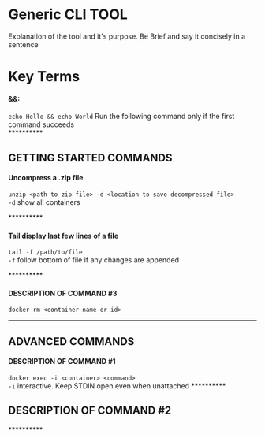 # Generic CLI TOOL

Explanation of the tool and it's purpose. Be Brief and say it concisely in a sentence

# Key Terms

#### &&:

`echo Hello && echo World`
Run the following command only if the first command succeeds  
\*\*\*\*\*\*\*\*\*\*

## GETTING STARTED COMMANDS

#### Uncompress a .zip file

`unzip <path to zip file> -d <location to save decompressed file>`  
`-d` show all containers

\*\*\*\*\*\*\*\*\*\*

#### Tail display last few lines of a file

`tail -f /path/to/file`  
 `-f` follow bottom of file if any changes are appended

\*\*\*\*\*\*\*\*\*\*

#### DESCRIPTION OF COMMAND #3

`docker rm <container name or id>`

---

## ADVANCED COMMANDS

#### DESCRIPTION OF COMMAND #1

`docker exec -i <container> <command>`  
`-i` interactive. Keep STDIN open even when unattached
\*\*\*\*\*\*\*\*\*\*

## DESCRIPTION OF COMMAND #2

\*\*\*\*\*\*\*\*\*\*

